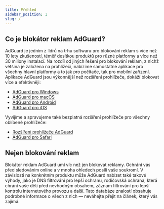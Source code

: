 ```yaml
---
title: Přehled
sidebar_position: 1
slug: /
---
```


## Co je blokátor reklam AdGuard?

AdGuard je jedním z lídrů na trhu softwaru pro blokování reklam s více než 10 lety zkušeností, téměř desítkou produktů pro různé platformy a více než 30 miliony instalací. Na rozdíl od jiných řešení pro blokování reklam, z nichž většina je založena na prohlížeči, nabízíme samostatné aplikace pro všechny hlavní platformy a to jak pro počítače, tak pro mobilní zařízení. Aplikace AdGuard jsou výkonnější než rozšíření prohlížeče, dokáží blokovat více a efektivněji:

* [AdGuard pro Windows](/adguard-for-windows/overview)
* [AdGuard pro macOS](/adguard-for-mac/overview)
* [AdGuard pro Android](/adguard-for-android/overview)
* [AdGuard pro iOS](/adguard-for-ios/overview)

Vyvíjíme a spravujeme také bezplatná rozšíření prohlížeče pro všechny oblíbené prohlížeče:

* [Rozšíření prohlížeče AdGuard](/adguard-browser-extension/overview)
* [AdGuard pro Safari](/adguard-for-safari/overview)

## Nejen blokování reklam

Blokátor reklam AdGuard umí víc než jen blokovat reklamy. Ochrání vás před sledováním online a v mnoha ohledech posílí vaše soukromí. V závislosti na konkrétním produktu může AdGuard nabízet také takové výhody, jako je DNS filtrování pro lepší ochranu, rodičovská ochrana, která chrání vaše děti před nevhodným obsahem, záznam filtrování pro lepší kontrolu internetového provozu a další. Tato databáze znalostí obsahuje podrobné informace o všech z nich — neváhejte přejít na článek, který vás zajímá.